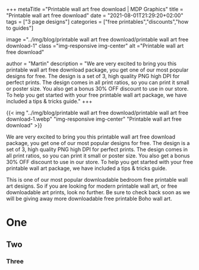 +++
metaTitle ="Printable wall art free download | MDP Graphics"
title = "Printable wall art free download"
date = "2021-08-01T21:29:20+02:00"
tags = ["3 page designs"]
categories = ["free printables","discounts","how to guides"]

image ="../img/blog/printable wall art free download/printable wall art free download-1"
class ="img-responsive img-center"
alt ="Printable wall art free download"

author = "Martin"
description = "We are very excited to bring you this printable wall art free download package, you get one of our most popular designs for free. The design is a set of 3, high quality PNG high DPI for perfect prints. The design comes in all print ratios, so you can print it small or poster size. You also get a bonus 30% OFF discount to use in our store. To help you get started with your free printable wall art package, we have included a tips & tricks guide."
+++

{{< img "../img/blog/printable wall art free download/printable wall art free download-1.webp" "img-responsive img-center" "Printable wall art free download" >}}

We are very excited to bring you this printable wall art free download package, you get one of our most popular designs for free. The design is a set of 3, high quality PNG high DPI for perfect prints. The design comes in all print ratios, so you can print it small or poster size. You also get a bonus 30% OFF discount to use in our store. To help you get started with your free printable wall art package, we have included a tips & tricks guide.

This is one of our most popular downloadable bedroom free printable wall art designs. So if you are looking for modern printable wall art, or free downloadable art prints, look no further. Be sure to check back soon as we will be giving away more downloadable free printable Boho wall art.





# One
## Two
### Three
